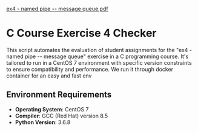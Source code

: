 [ex4 - named pipe -- message queue.pdf](https://github.com/YanivGabay/C_Course_Ex4_Check/files/14502288/ex4.-.named.pipe.--.message.queue.pdf)
# C Course Exercise 4 Checker

This script automates the evaluation of student assignments for the "ex4 - named pipe -- message queue" exercise in a C programming course. It's tailored to run in a CentOS 7 environment with specific version constraints to ensure compatibility and performance.
We run it through docker container for an easy and fast env
## Environment Requirements

- **Operating System**: CentOS 7
- **Compiler**: GCC (Red Hat) version 8.5
- **Python Version**: 3.6.8



